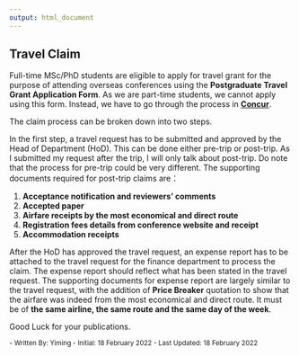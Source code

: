 ```yaml
---
output: html_document
---
```


## Travel Claim

Full-time MSc/PhD students are eligible to apply for travel grant for the purpose of attending overseas conferences using the **Postgraduate Travel Grant Application Form**. As we are part-time students, we cannot apply using this form. Instead, we have to go through the process in [**Concur**][id].

The claim process can be broken down into two steps.

In the first step, a travel request has to be submitted and approved by the Head of Department (HoD). This can be done either pre-trip or post-trip. As I submitted my request after the trip, I will only talk about post-trip. Do note that the process for pre-trip could be very different. The supporting documents required for post-trip claims are：

1. **Acceptance notification and reviewers’ comments** 
2. **Accepted paper** 
3. **Airfare receipts by the most economical and direct route** 
4. **Registration fees details from conference website and receipt** 
5. **Accommodation receipts**  

After the HoD has approved the travel request, an expense report has to be attached to the travel request for the finance department to process the claim. The expense report should reflect what has been stated in the travel request. The supporting documents for expense report are largely similar to the travel request, with the addition of **Price Breaker** quotation to show that the airfare was indeed from the most economical and direct route. It must be of **the same airline, the same route and the same day of the week**.

Good Luck for your publications.

[id]: https://nusconcur.nus.edu.sg/

<sub>
- Written By: Yiming
- Initial: 18 February 2022
- Last Updated: 18 February 2022
</sub>
